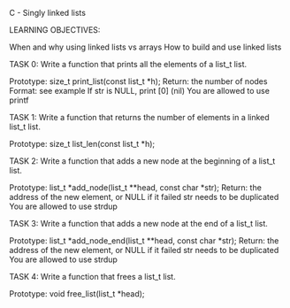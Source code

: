  C - Singly linked lists

LEARNING OBJECTIVES:

When and why using linked lists vs arrays
How to build and use linked lists

TASK 0:
      Write a function that prints all the elements of a list_t list.

Prototype: size_t print_list(const list_t *h);
Return: the number of nodes
Format: see example
If str is NULL, print [0] (nil)
You are allowed to use printf

TASK 1:
      Write a function that returns the number of elements in a linked list_t list.

Prototype: size_t list_len(const list_t *h);

TASK 2:
      Write a function that adds a new node at the beginning of a list_t list.

Prototype: list_t *add_node(list_t **head, const char *str);
Return: the address of the new element, or NULL if it failed
str needs to be duplicated
You are allowed to use strdup

TASK 3:
      Write a function that adds a new node at the end of a list_t list.

Prototype: list_t *add_node_end(list_t **head, const char *str);
Return: the address of the new element, or NULL if it failed
str needs to be duplicated
You are allowed to use strdup

TASK 4:
      Write a function that frees a list_t list.

Prototype: void free_list(list_t *head);
